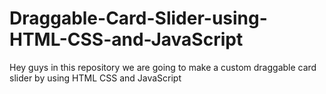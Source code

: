 # Draggable-Card-Slider-using-HTML-CSS-and-JavaScript
Hey guys in this repository we are going to make a custom draggable card slider by using HTML CSS and JavaScript
